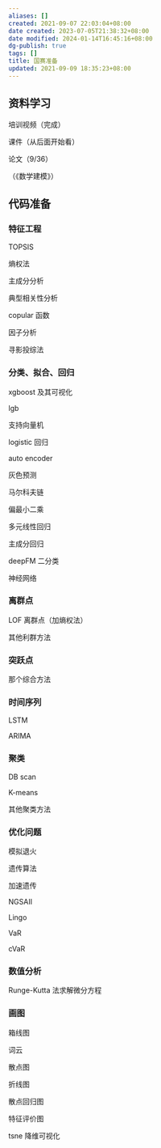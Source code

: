 ```yaml
---
aliases: []
created: 2021-09-07 22:03:04+08:00
date created: 2023-07-05T21:38:32+08:00
date modified: 2024-01-14T16:45:16+08:00
dg-publish: true
tags: []
title: 国赛准备
updated: 2021-09-09 18:35:23+08:00
---
```


## 资料学习
培训视频（完成）

课件（从后面开始看）

论文（9/36）

（《数学建模》）
### 
## 代码准备
### 特征工程
TOPSIS

熵权法

主成分分析

典型相关性分析

copular 函数

因子分析

寻影投综法

### 分类、拟合、回归
xgboost 及其可视化

lgb

支持向量机

logistic 回归

auto encoder

灰色预测

马尔科夫链

偏最小二乘

多元线性回归

主成分回归

deepFM 二分类

神经网络

### 离群点
LOF 离群点（加熵权法）

其他利群方法

### 突跃点
那个综合方法

### 时间序列
LSTM

ARIMA

### 聚类
DB scan

K-means

其他聚类方法

### 优化问题
模拟退火

遗传算法

加速遗传

NGSAII

Lingo

VaR

cVaR

### 数值分析
Runge-Kutta 法求解微分方程

### 画图
箱线图

词云

散点图

折线图

散点回归图

特征评价图

tsne 降维可视化